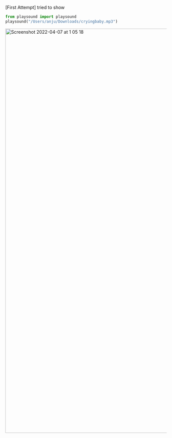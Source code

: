 [First Attempt]
tried to show 

```py
from playsound import playsound
playsound("/Users/anju/Downloads/cryingbaby.mp3")
```

<img width="1266" alt="Screenshot 2022-04-07 at 1 05 18" src="https://user-images.githubusercontent.com/89366347/162018576-f14bb5c2-d675-45dc-9434-0414721e1764.png">
